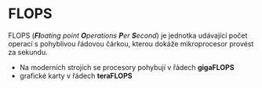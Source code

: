 # FLOPS
FLOPS (***Fl**oating point **O**perations **P**er **S**econd*) je jednotka udávající počet operací s pohyblivou řádovou čárkou, kterou dokáže mikroprocesor provést za sekundu.

- Na moderních strojích se procesory pohybují v řádech **gigaFLOPS**
- grafické karty v řádech **teraFLOPS**